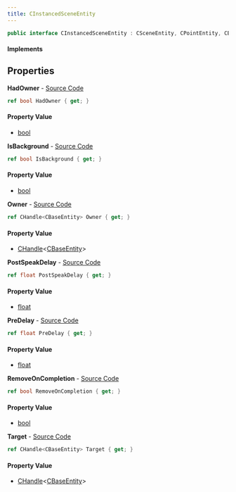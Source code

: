 ```yaml
---
title: CInstancedSceneEntity
---
```


```csharp
public interface CInstancedSceneEntity : CSceneEntity, CPointEntity, CBaseEntity, CEntityInstance, ISchemaClass<CEntityInstance>, ISchemaClass<CBaseEntity>, ISchemaClass<CPointEntity>, ISchemaClass<CSceneEntity>, ISchemaClass<CInstancedSceneEntity>, ISchemaField, ISchemaClass, INativeHandle
```

#### Implements

## Properties

**HadOwner** - [Source Code](https://github.com/swiftly-solution/swiftlys2/blob/master/managed/src/SwiftlyS2.Generated/Schemas/Interfaces/CInstancedSceneEntity.cs#L18)

```csharp
ref bool HadOwner { get; }
```

#### Property Value

- [bool](https://learn.microsoft.com/dotnet/api/system.boolean)

**IsBackground** - [Source Code](https://github.com/swiftly-solution/swiftlys2/blob/master/managed/src/SwiftlyS2.Generated/Schemas/Interfaces/CInstancedSceneEntity.cs#L24)

```csharp
ref bool IsBackground { get; }
```

#### Property Value

- [bool](https://learn.microsoft.com/dotnet/api/system.boolean)

**Owner** - [Source Code](https://github.com/swiftly-solution/swiftlys2/blob/master/managed/src/SwiftlyS2.Generated/Schemas/Interfaces/CInstancedSceneEntity.cs#L16)

```csharp
ref CHandle<CBaseEntity> Owner { get; }
```

#### Property Value

- [CHandle](/docs/api/shared/natives/chandle-1)<[CBaseEntity](/docs/api/shared/schemadefinitions/cbaseentity)>

**PostSpeakDelay** - [Source Code](https://github.com/swiftly-solution/swiftlys2/blob/master/managed/src/SwiftlyS2.Generated/Schemas/Interfaces/CInstancedSceneEntity.cs#L20)

```csharp
ref float PostSpeakDelay { get; }
```

#### Property Value

- [float](https://learn.microsoft.com/dotnet/api/system.single)

**PreDelay** - [Source Code](https://github.com/swiftly-solution/swiftlys2/blob/master/managed/src/SwiftlyS2.Generated/Schemas/Interfaces/CInstancedSceneEntity.cs#L22)

```csharp
ref float PreDelay { get; }
```

#### Property Value

- [float](https://learn.microsoft.com/dotnet/api/system.single)

**RemoveOnCompletion** - [Source Code](https://github.com/swiftly-solution/swiftlys2/blob/master/managed/src/SwiftlyS2.Generated/Schemas/Interfaces/CInstancedSceneEntity.cs#L26)

```csharp
ref bool RemoveOnCompletion { get; }
```

#### Property Value

- [bool](https://learn.microsoft.com/dotnet/api/system.boolean)

**Target** - [Source Code](https://github.com/swiftly-solution/swiftlys2/blob/master/managed/src/SwiftlyS2.Generated/Schemas/Interfaces/CInstancedSceneEntity.cs#L28)

```csharp
ref CHandle<CBaseEntity> Target { get; }
```

#### Property Value

- [CHandle](/docs/api/shared/natives/chandle-1)<[CBaseEntity](/docs/api/shared/schemadefinitions/cbaseentity)>

